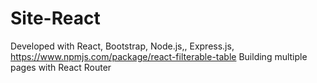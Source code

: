 # Site-React
Developed with React, Bootstrap, Node.js,,  Express.js, https://www.npmjs.com/package/react-filterable-table 
Building multiple pages with React Router
